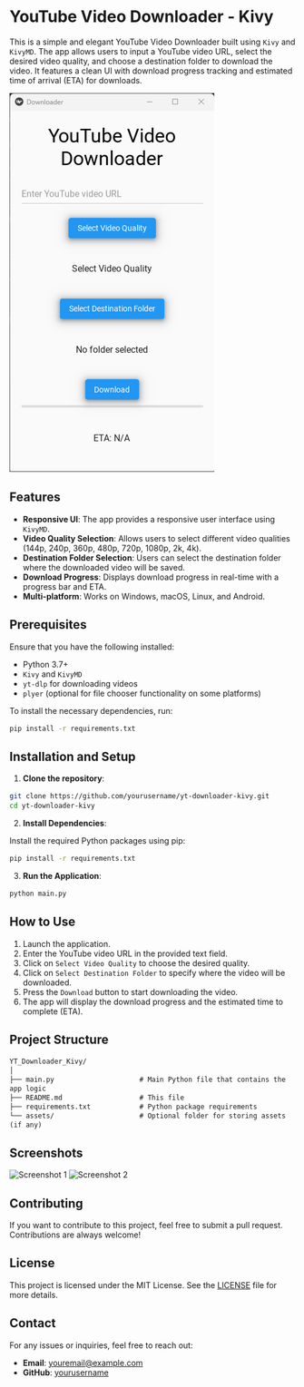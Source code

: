 
# YouTube Video Downloader - Kivy

This is a simple and elegant YouTube Video Downloader built using `Kivy` and `KivyMD`. The app allows users to input a YouTube video URL, select the desired video quality, and choose a destination folder to download the video. It features a clean UI with download progress tracking and estimated time of arrival (ETA) for downloads.

![App_Screenshot](./assets/Screenshot.png)


## Features

- **Responsive UI**: The app provides a responsive user interface using `KivyMD`.
- **Video Quality Selection**: Allows users to select different video qualities (144p, 240p, 360p, 480p, 720p, 1080p, 2k, 4k).
- **Destination Folder Selection**: Users can select the destination folder where the downloaded video will be saved.
- **Download Progress**: Displays download progress in real-time with a progress bar and ETA.
- **Multi-platform**: Works on Windows, macOS, Linux, and Android.

## Prerequisites

Ensure that you have the following installed:

- Python 3.7+
- `Kivy` and `KivyMD`
- `yt-dlp` for downloading videos
- `plyer` (optional for file chooser functionality on some platforms)

To install the necessary dependencies, run:

```bash
pip install -r requirements.txt
```

## Installation and Setup

1. **Clone the repository**:

```bash
git clone https://github.com/yourusername/yt-downloader-kivy.git
cd yt-downloader-kivy
```

2. **Install Dependencies**:

Install the required Python packages using pip:

```bash
pip install -r requirements.txt
```

3. **Run the Application**:

```bash
python main.py
```

## How to Use

1. Launch the application.
2. Enter the YouTube video URL in the provided text field.
3. Click on `Select Video Quality` to choose the desired quality.
4. Click on `Select Destination Folder` to specify where the video will be downloaded.
5. Press the `Download` button to start downloading the video.
6. The app will display the download progress and the estimated time to complete (ETA).

## Project Structure

```
YT_Downloader_Kivy/
│
├── main.py                     # Main Python file that contains the app logic
├── README.md                   # This file
├── requirements.txt            # Python package requirements
└── assets/                     # Optional folder for storing assets (if any)
```

## Screenshots

![Screenshot 1](screenshots/screen1.png)
![Screenshot 2](screenshots/screen2.png)

## Contributing

If you want to contribute to this project, feel free to submit a pull request. Contributions are always welcome!

## License

This project is licensed under the MIT License. See the [LICENSE](LICENSE) file for more details.

## Contact

For any issues or inquiries, feel free to reach out:

- **Email**: youremail@example.com
- **GitHub**: [yourusername](https://github.com/yourusername)
